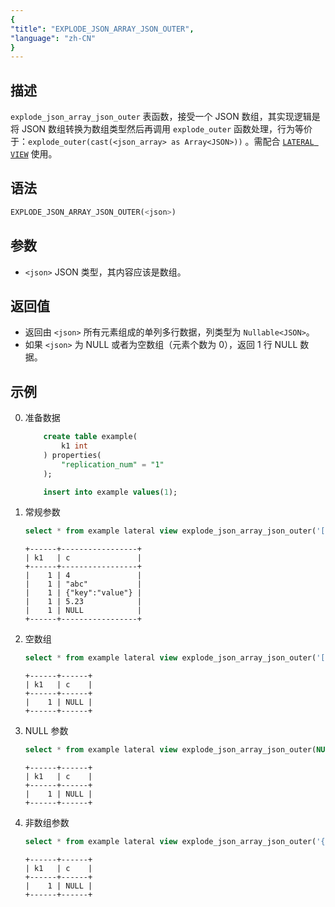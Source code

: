 ```yaml
---
{
"title": "EXPLODE_JSON_ARRAY_JSON_OUTER",
"language": "zh-CN"
}
---
```


## 描述
`explode_json_array_json_outer` 表函数，接受一个 JSON 数组，其实现逻辑是将 JSON 数组转换为数组类型然后再调用 `explode_outer` 函数处理，行为等价于：`explode_outer(cast(<json_array> as Array<JSON>))`
。需配合 [`LATERAL VIEW`](../../../query-data/lateral-view.md) 使用。

## 语法
```sql
EXPLODE_JSON_ARRAY_JSON_OUTER(<json>)
```

## 参数
- `<json>` JSON 类型，其内容应该是数组。

## 返回值
- 返回由 `<json>` 所有元素组成的单列多行数据，列类型为 `Nullable<JSON>`。
- 如果 `<json>` 为 NULL 或者为空数组（元素个数为 0），返回 1 行 NULL 数据。

## 示例
0. 准备数据
    ```sql
        create table example(
            k1 int
        ) properties(
            "replication_num" = "1"
        );

        insert into example values(1);
    ```
1. 常规参数
    ```sql
    select * from example lateral view explode_json_array_json_outer('[4, "abc", {"key": "value"}, 5.23, null]') t2 as c;
    ```
    ```text
    +------+-----------------+
    | k1   | c               |
    +------+-----------------+
    |    1 | 4               |
    |    1 | "abc"           |
    |    1 | {"key":"value"} |
    |    1 | 5.23            |
    |    1 | NULL            |
    +------+-----------------+
    ```
2. 空数组
    ```sql
    select * from example lateral view explode_json_array_json_outer('[]') t2 as c;
    ```
    ```text
    +------+------+
    | k1   | c    |
    +------+------+
    |    1 | NULL |
    +------+------+
    ```
3. NULL 参数
    ```sql
    select * from example lateral view explode_json_array_json_outer(NULL) t2 as c;
    ```
    ```text
    +------+------+
    | k1   | c    |
    +------+------+
    |    1 | NULL |
    +------+------+
    ```
4. 非数组参数
    ```sql
    select * from example lateral view explode_json_array_json_outer('{}') t2 as c;
    ```
    ```text
    +------+------+
    | k1   | c    |
    +------+------+
    |    1 | NULL |
    +------+------+
    ```